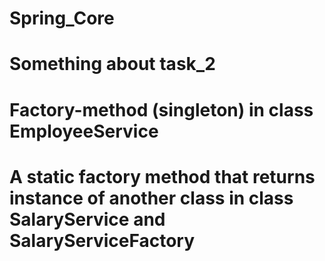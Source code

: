 # Spring_Core

# Something about task_2
# Factory-method (singleton) in class EmployeeService
# A static factory method that returns instance of another class in class SalaryService and SalaryServiceFactory